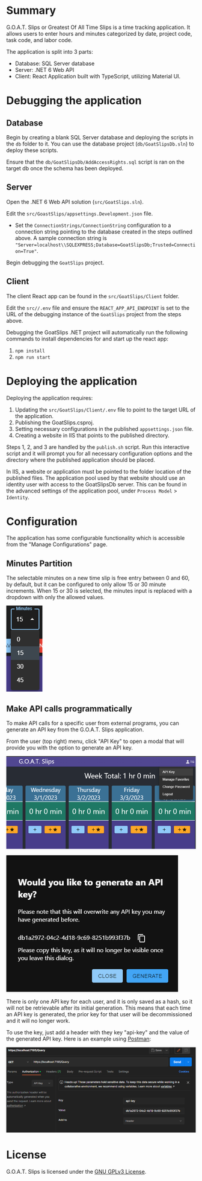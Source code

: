 # Summary

G.O.A.T. Slips or Greatest Of All Time Slips is a time tracking application. It allows users to enter hours and minutes categorized by date, project code, task code, and labor code.

The application is split into 3 parts:

- Database: SQL Server database
- Server: .NET 6 Web API
- Client: React Application built with TypeScript, utilizing Material UI.

# Debugging the application

## Database

Begin by creating a blank SQL Server database and deploying the scripts in the `db` folder to it. You can use the database project (`db/GoatSlipsDb.sln`) to deploy these scripts.

Ensure that the `db/GoatSlipsDb/AddAccessRights.sql` script is ran on the target db once the schema has been deployed.

## Server

Open the .NET 6 Web API solution (`src/GoatSlips.sln`).

Edit the `src/GoastSlips/appsettings.Development.json` file.

- Set the `ConnectionStrings/ConnectionString` configuration to a connection string pointing to the database created in the steps outlined above. A sample connection string is `"Server=localhost\\SQLEXPRESS;Database=GoatSlipsDb;Trusted=Connection=True"`.

Begin debugging the `GoatSlips` project.

## Client

The client React app can be found in the `src/GoatSlips/Client` folder.

Edit the `src//.env` file and ensure the `REACT_APP_API_ENDPOINT` is set to the URL of the debugging instance of the `GoatSlips` project from the steps above.

Debugging the GoatSlips .NET project will automatically run the following commands to install dependencies for and start up the react app:

1. `npm install`
2. `npm run start`

# Deploying the application

Deploying the application requires:

1. Updating the `src/GoatSlips/Client/.env` file to point to the target URL of the application.
2. Publishing the GoatSlips.csproj.
3. Setting necessary configurations in the published `appsettings.json` file.
4. Creating a website in IIS that points to the published directory.

Steps 1, 2, and 3 are handled by the `publish.sh` script. Run this interactive script and it will prompt you for all necessary configuration options and the directory where the published application should be placed.

In IIS, a website or application must be pointed to the folder location of the published files. The application pool used by that website should use an identity user with access to the GoatSlipsDb server. This can be found in the advanced settings of the application pool, under `Process Model` > `Identity`.

# Configuration

The application has some configurable functionality which is accessible from the "Manage Configurations" page.

## Minutes Partition

The selectable minutes on a new time slip is free entry between 0 and 60, by default, but it can be configured to only allow 15 or 30 minute increments. When 15 or 30 is selected, the minutes input is replaced with a dropdown with only the allowed values.

![Minutes Partition](./documentation/minutesPartition.png)

## Make API calls programmatically

To make API calls for a specific user from external programs, you can generate an API key from the G.O.A.T. Slips application.

From the user (top right) menu, click "API Key" to open a modal that will provide you with the option to generate an API key.

![API Key Menu Option](./documentation/apiKeyMenu.png)

![API Key Menu Option](./documentation/apiKeyGeneration.png)

There is only one API key for each user, and it is only saved as a hash, so it will not be retrievable after its initial generation. This means that each time an API key is generated, the prior key for that user will be decommissioned and it will no longer work.

To use the key, just add a header with they key "api-key" and the value of the generated API key. Here is an example using [Postman](https://www.postman.com/):

![API Key Menu Option](./documentation/apiKeyHeader.png)

# License

G.O.A.T. Slips is licensed under the [GNU GPLv3 License](https://github.com/TeeGree/goat-slips/blob/main/LICENSE.md).
